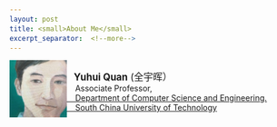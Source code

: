 ```yaml
---
layout: post
title: <small>About Me</small>
excerpt_separator:  <!--more-->
---
```

<tbody>
<tr>
<th><div style="flexbox"><img src="https://github.com/Dofboom/Dofboom.github.io/raw/master/images/2.jpg" alt="" align="left" style="width:20%;height:auto" /></div><br />
<span style="font-size: 120%;"><strong> &ensp; Yuhui Quan</strong> (全宇晖） </span><br />
<span style="font-size: 100%;">&ensp; &nbsp;Associate Professor, <a href="http://www.scut.edu.cn/cs/"><br> &ensp;&nbsp; Department of Computer Science and Engineering.</a></span><br />
<span style="font-size: 100%;"> <a href="https://www.scut.edu.cn">&ensp;&nbsp; South China University of Technology</a><br />
</span></th>
</tr>
</tbody>